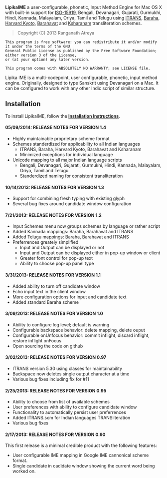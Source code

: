 __LipikaIME__ a user-configurable, phonetic, Input Method Engine for Mac OS X with built-in support for [ISO-15919](http://en.wikipedia.org/wiki/ISO_15919), Bengali, Devanagari, Gujarati, Gurmukhi, Hindi, Kannada, Malayalam, Oriya, Tamil and Telugu using [ITRANS](http://www.aczoom.com/itrans/#onlinedocs), [Baraha](http://www.baraha.com/help/Keyboards/phonetic_keyboard.htm), [Harvard Kyoto](http://en.wikipedia.org/wiki/Harvard-Kyoto), [Barahavat](http://daivajnanam.blogspot.com/p/barahavat.html) and [Ksharanam](http://blog.ambari.sh/2014/03/a-custom-keymap-for-indian-languages.html) transliteration schemes.

> Copyright (C) 2013 Ranganath Atreya

```
This program is free software: you can redistribute it and/or modify it under the terms of the GNU 
General Public License as published by the Free Software Foundation; either version 3 of the License, 
or (at your option) any later version.

This program comes with ABSOLUTELY NO WARRANTY; see LICENSE file.
```

Lipika IME is a multi-codepoint, user configurable, phonetic, input method engine. Originally, designed to type Sanskrit using Devanagari on a Mac. It can be configured to work with any other Indic script of similar structure.

Installation
------------
To install LipikaIME, follow the **[Installation Instructions](https://github.com/ratreya/Lipika_IME/wiki)**.


#### 05/09/2014: RELEASE NOTES FOR VERSION 1.4 ####
* Highly maintainable proprietary scheme format
* Schemes standerdized for applicability to all Indian languages
  * ITRANS, Baraha, Harvard Kyoto, Barahavat and Ksharanam
  * Minimized exceptions for individual language
* Unicode mapping to all major Indian language scripts
  * Bengali, Devanagari, Gujarati, Gurmukhi, Hindi, Kannada, Malayalam, Oriya, Tamil and Telugu
  * Standerdized naming for consistent transliteration

#### 10/14/2013: RELEASE NOTES FOR VERSION 1.3 ####
* Support for combining fresh typing with existing glyph
* Several bug fixes around candidate window configuration

#### 7/21/2013: RELEASE NOTES FOR VERSION 1.2 ####
* Input Schemes menu now groups schemes by language or rather script
* Added Kannada mappings: Baraha, Barahavat and ITRANS
* Added Telugu mappings: Baraha, Barahavat and ITRANS
* Preferrences greately simplified
  * Input and Output can be displayed or not
  * Input and Output can be displayed either in pop-up window or client
  * Greater font control for pop-up text
  * Ability to choose pop-up panel type

#### 3/31/2013: RELEASE NOTES FOR VERSION 1.1 ####
* Added ability to turn off candidate window
* Echo input text in the client window
* More configuration options for input and candidate text
* Added standard Baraha scheme

#### 3/09/2013: RELEASE NOTES FOR VERSION 1.0 ####
* Ability to configure log level; default is warning
* Configurable backspace behavior: delete mapping, delete ouput
* Configurable onUnfocus behavior: commit inflight, discard inflight, restore inflight onFocus
* Open sourcing the code on github

#### 3/02/2013: RELEASE NOTES FOR VERSION 0.97 ####
* ITRANS version 5.30 using classes for maintainability
* Backspace now deletes single output character at a time
* Various bug fixes including fix for #11

#### 2/25/2013: RELEASE NOTES FOR VERSION 0.95 ####
* Ability to choose from list of available schemes
* User preferences with ability to configure candidate window
* Functionality to automatically persist user preferrences
* Added ITRANS.scm for Indian languages TRANSliteration
* Various bug fixes

#### 2/17/2013: RELEASE NOTES FOR VERSION 0.90 ####
This first release is a minimal credible product with the following features:
  * User configurable IME mapping in Google IME cannonical scheme format.
  * Single candidate in cadidate window showing the current word being worked on.
